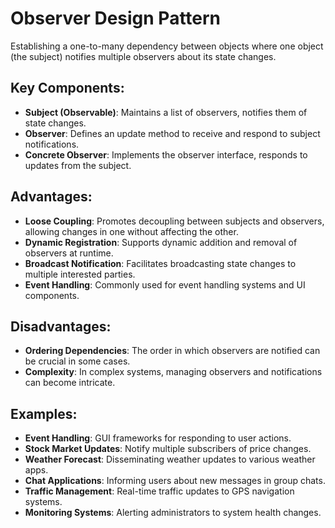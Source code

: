 
# Observer Design Pattern

Establishing a one-to-many dependency between objects where one object (the subject) notifies multiple observers about its state changes.

## Key Components:
- **Subject (Observable)**: Maintains a list of observers, notifies them of state changes.
- **Observer**: Defines an update method to receive and respond to subject notifications.
- **Concrete Observer**: Implements the observer interface, responds to updates from the subject.

## Advantages:
- **Loose Coupling**: Promotes decoupling between subjects and observers, allowing changes in one without affecting the other.
- **Dynamic Registration**: Supports dynamic addition and removal of observers at runtime.
- **Broadcast Notification**: Facilitates broadcasting state changes to multiple interested parties.
- **Event Handling**: Commonly used for event handling systems and UI components.

## Disadvantages:
- **Ordering Dependencies**: The order in which observers are notified can be crucial in some cases.
- **Complexity**: In complex systems, managing observers and notifications can become intricate.

## Examples:
- **Event Handling**: GUI frameworks for responding to user actions.
- **Stock Market Updates**: Notify multiple subscribers of price changes.
- **Weather Forecast**: Disseminating weather updates to various weather apps.
- **Chat Applications**: Informing users about new messages in group chats.
- **Traffic Management**: Real-time traffic updates to GPS navigation systems.
- **Monitoring Systems**: Alerting administrators to system health changes.